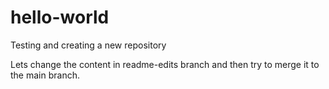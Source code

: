 # hello-world
Testing and creating a new repository

Lets change the content in readme-edits branch  and then try to merge it to the main branch.
